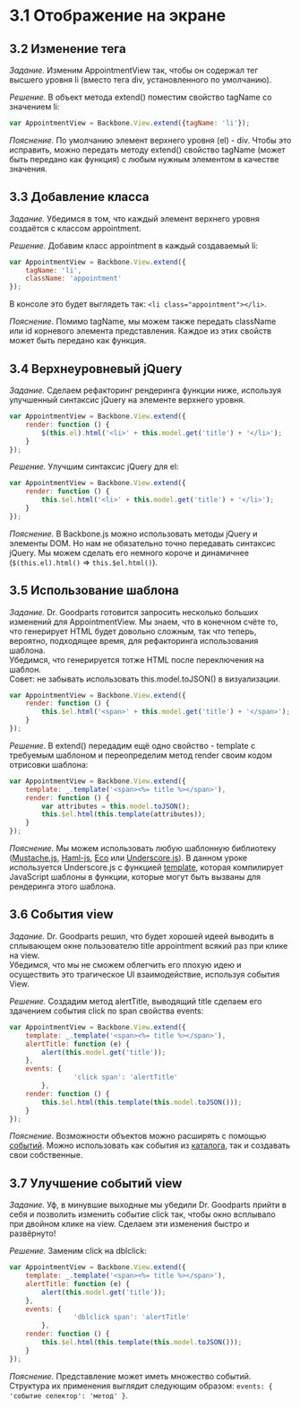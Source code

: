 # 3.1 Отображение на экране

## 3.2 Изменение тега

_Задание._
Изменим AppointmentView так, чтобы он содержал тег высшего уровня li (вместо тега div, установленного по умолчанию).

_Решение._
В объект метода extend() поместим свойство tagName со значением li:
```javascript
var AppointmentView = Backbone.View.extend({tagName: 'li'});
```

_Пояснение._
По умолчанию элемент верхнего уровня (el) - div. Чтобы это исправить, можно передать методу extend() свойство tagName (может быть передано как функция) с любым нужным элементом в качестве значения. 

## 3.3 Добавление класса

_Задание._
Убедимся в том, что каждый элемент верхнего уровня создаётся с классом appointment.

_Решение._
Добавим класс appointment в каждый создаваемый li:
```javascript
var AppointmentView = Backbone.View.extend({
    tagName: 'li',
    className: 'appointment'
});
```
В консоле это будет выглядеть так: `<li class="appointment"></li>`. 

_Пояснение._
Помимо tagName, мы можем также передать className или id корневого элемента представления. Каждое из этих свойств может быть передано как функция.

## 3.4 Верхнеуровневый jQuery

_Задание._
Сделаем рефакторинг рендеринга функции ниже, используя улучшенный синтаксис jQuery на элементе верхнего уровня.
```javascript
var AppointmentView = Backbone.View.extend({
    render: function () {
        $(this.el).html('<li>' + this.model.get('title') + '</li>');
    }
});
```

_Решение._
Улучшим синтаксис jQuery для el:
```javascript
var AppointmentView = Backbone.View.extend({
    render: function () {
        this.$el.html('<li>' + this.model.get('title') + '</li>');
    }
});
```

_Пояснение._
В Backbone.js можно использовать методы jQuery и элементы DOM. Но нам не обязательно точно передавать синтаксис jQuery. Мы можем сделать его немного короче и динамичнее (`$(this.el).html()` => `this.$el.html()`).

## 3.5 Использование шаблона

_Задание._
Dr. Goodparts готовится запросить несколько больших изменений для AppointmentView. Мы знаем, что в конечном счёте то, что генерирует HTML будет довольно сложным, так что теперь, вероятно, подходящее время, для рефакторинга использования шаблона.   
Убедимся, что генерируется тотже HTML после переключения на шаблон.   
Совет: не забывать использовать this.model.toJSON() в визуализации.
```javascript
var AppointmentView = Backbone.View.extend({
    render: function () {
        this.$el.html('<span>' + this.model.get('title') + '</span>');
    }
});
```

_Решение._
В extend() передадим ещё одно свойство - template c требуемым шаблоном и переопределим метод render своим кодом отрисовки шаблона:
```javascript
var AppointmentView = Backbone.View.extend({
    template: _.template('<span><%= title %></span>'),
    render: function () {
        var attributes = this.model.toJSON();
        this.$el.html(this.template(attributes));
    }
});
```

_Пояснение._
Мы можем использовать любую шаблонную библиотеку ([Mustache.js](https://github.com/janl/mustache.js), [Haml-js](https://github.com/creationix/haml-js), [Eco](https://github.com/sstephenson/eco) или [Underscore.js](http://underscorejs.ru/)). В данном уроке используется Underscore.js с функцией [template](http://underscorejs.ru/#template), которая компилирует JavaScript шаблоны в функции, которые могут быть вызваны для рендеринга этого шаблона. 

## 3.6 События view

_Задание._
Dr. Goodparts решил, что будет хорошей идеей выводить в сплывающем окне пользователю title appointment всякий раз при клике на view.    
Убедимся, что мы не сможем облегчить его плохую идею и осуществить это трагическое UI взаимодействие, используя события View.

_Решение._
Создадим метод alertTitle, выводящий title сделаем его здачением события click по span свойства events:
```javascript
var AppointmentView = Backbone.View.extend({
    template: _.template('<span><%= title %></span>'),
    alertTitle: function (e) {
        alert(this.model.get('title'));
    },
    events: { 
				'click span': 'alertTitle' 
		},
    render: function () {
        this.$el.html(this.template(this.model.toJSON()));
    }
});
```

_Пояснение._
Возможности объектов можно расширять с помощью [событий](http://backbonejs.ru/#Events). Можно использовать как события из [каталога](http://backbonejs.ru/#Events-catalog), так и создавать свои собственные.

## 3.7 Улучшение событий view

_Задание._
Уф, в минувшие выходные мы убедили Dr. Goodparts прийти в себя и позволить изменить событие click так, чтобы окно всплывало при двойном клике на view. Сделаем эти изменения быстро и развёрнуто!

_Решение._
Заменим click на dblclick:
```javascript
var AppointmentView = Backbone.View.extend({
    template: _.template('<span><%= title %></span>'),
    alertTitle: function (e) {
        alert(this.model.get('title'));
    },
    events: { 
				'dblclick span': 'alertTitle' 
		},
    render: function () {
        this.$el.html(this.template(this.model.toJSON()));
    }
});
```

_Пояснение._
Представление может иметь множество событий. Структура их применения выглядит следующим образом: `events: { 'событие селектор': 'метод' }`.